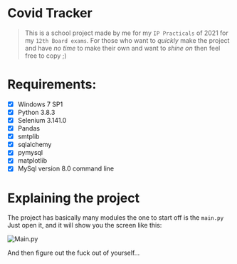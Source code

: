 # Covid Tracker
>This is a school project made by me for my `IP Practicals` of 2021 for my `12th Board exams`. For those who want to _quickly_ make the project and have _no time_ to make their own and want to _shine on_ then feel free to copy ;)

# Requirements:
- [x] Windows 7 SP1
- [X] Python 3.8.3
- [x] Selenium 3.141.0
- [x] Pandas
- [X] smtplib
- [x] sqlalchemy
- [x] pymysql
- [x] matplotlib
- [x] MySql version 8.0 command line

# Explaining the project
The project has basically many modules the one to start off is the `main.py`
Just open it, and it will show you the screen like this:

![Main.py](https://i.postimg.cc/5NCsw5ss/Capture.png)

And then figure out the fuck out of yourself...
